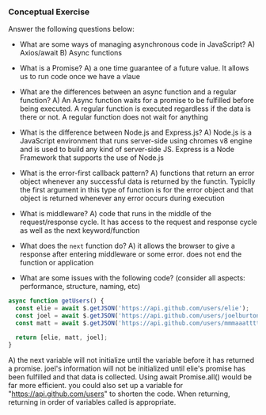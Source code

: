### Conceptual Exercise

Answer the following questions below:

- What are some ways of managing asynchronous code in JavaScript?
  A) Axios/await
  B) Async functions

- What is a Promise?
  A) a one time guarantee of a future value. It allows us to run code once we have a vlaue

- What are the differences between an async function and a regular function?
  A) An Async function waits for a promise to be fulfilled before being executed. A regular function is executed regardless if the data is there or not. A regular function does not wait for anything

- What is the difference between Node.js and Express.js?
  A) Node.js is a JavaScript environment that runs server-side using chromes v8 engine and is used to build any kind of server-side JS. Express is a Node Framework that supports the use of Node.js

- What is the error-first callback pattern?
  A) functions that return an error object whenever any successful data is returned by the functin. Typiclly the first argument in this type of function is for the error object and that object is returned whenever any error occurs during execution

- What is middleware?
A) code that runs in the middle of the request/response cycle. It has access to the request and response cycle as well as the next keyword/function

- What does the `next` function do?
A) it allows the browser to give a response after entering middleware or some error. does not end the function or application

- What are some issues with the following code? (consider all aspects: performance, structure, naming, etc)

```js
async function getUsers() {
  const elie = await $.getJSON('https://api.github.com/users/elie');
  const joel = await $.getJSON('https://api.github.com/users/joelburton');
  const matt = await $.getJSON('https://api.github.com/users/mmmaaatttttt');

  return [elie, matt, joel];
}
```
A) the next variable will not initialize until the variable before it has returned a promise. joel's information will not be initialized until elie's promise has been fulfilled and that data is collected. Using await Promise.all() would be far more efficient. you could also set up a variable for "https://api.github.com/users" to shorten the code. When returning, returning in order of variables called is appropriate.